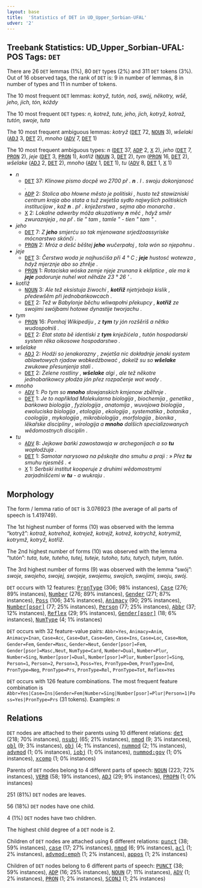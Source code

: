 ```yaml
---
layout: base
title:  'Statistics of DET in UD_Upper_Sorbian-UFAL'
udver: '2'
---
```


## Treebank Statistics: UD_Upper_Sorbian-UFAL: POS Tags: `DET`

There are 26 `DET` lemmas (1%), 80 `DET` types (2%) and 311 `DET` tokens (3%).
Out of 16 observed tags, the rank of `DET` is: 9 in number of lemmas, 8 in number of types and 11 in number of tokens.

The 10 most frequent `DET` lemmas: <em>kotryž, tutón, naš, swój, někotry, wšě, jeho, jich, tón, kóždy</em>

The 10 most frequent `DET` types:  <em>n, kotrež, tute, jeho, jich, kotryž, kotraž, tutón, swoje, tuta</em>

The 10 most frequent ambiguous lemmas: <em>kotryž</em> (<tt><a href="hsb_ufal-pos-DET.html">DET</a></tt> 72, <tt><a href="hsb_ufal-pos-NOUN.html">NOUN</a></tt> 3), <em>wšelaki</em> (<tt><a href="hsb_ufal-pos-ADJ.html">ADJ</a></tt> 3, <tt><a href="hsb_ufal-pos-DET.html">DET</a></tt> 2), <em>mnoho</em> (<tt><a href="hsb_ufal-pos-ADV.html">ADV</a></tt> 7, <tt><a href="hsb_ufal-pos-DET.html">DET</a></tt> 1)

The 10 most frequent ambiguous types:  <em>n</em> (<tt><a href="hsb_ufal-pos-DET.html">DET</a></tt> 37, <tt><a href="hsb_ufal-pos-ADP.html">ADP</a></tt> 2, <tt><a href="hsb_ufal-pos-X.html">X</a></tt> 2), <em>jeho</em> (<tt><a href="hsb_ufal-pos-DET.html">DET</a></tt> 7, <tt><a href="hsb_ufal-pos-PRON.html">PRON</a></tt> 2), <em>jeje</em> (<tt><a href="hsb_ufal-pos-DET.html">DET</a></tt> 3, <tt><a href="hsb_ufal-pos-PRON.html">PRON</a></tt> 1), <em>kotřiž</em> (<tt><a href="hsb_ufal-pos-NOUN.html">NOUN</a></tt> 3, <tt><a href="hsb_ufal-pos-DET.html">DET</a></tt> 2), <em>tym</em> (<tt><a href="hsb_ufal-pos-PRON.html">PRON</a></tt> 16, <tt><a href="hsb_ufal-pos-DET.html">DET</a></tt> 2), <em>wšelake</em> (<tt><a href="hsb_ufal-pos-ADJ.html">ADJ</a></tt> 2, <tt><a href="hsb_ufal-pos-DET.html">DET</a></tt> 2), <em>mnoho</em> (<tt><a href="hsb_ufal-pos-ADV.html">ADV</a></tt> 1, <tt><a href="hsb_ufal-pos-DET.html">DET</a></tt> 1), <em>tu</em> (<tt><a href="hsb_ufal-pos-ADV.html">ADV</a></tt> 8, <tt><a href="hsb_ufal-pos-DET.html">DET</a></tt> 1, <tt><a href="hsb_ufal-pos-X.html">X</a></tt> 1)


* <em>n</em>
  * <tt><a href="hsb_ufal-pos-DET.html">DET</a></tt> 37: <em>Klinowe pismo docpě wo 2700 př . <b>n</b> . l . swoju dokonjanosć .</em>
  * <tt><a href="hsb_ufal-pos-ADP.html">ADP</a></tt> 2: <em>Stolica abo hłowne město je politiski , husto tež stawizniski centrum kraja abo stata a tuž zwjetša sydło najwyšich politiskich institucijow , kaž <b>n</b> . př . knježerstwa , sejma abo monarcha .</em>
  * <tt><a href="hsb_ufal-pos-X.html">X</a></tt> 2: <em>Lokalne adwerby móža akuzatiwny <b>n</b> měć , hdyž směr zwuraznjeja , na př . tie " tam , tamle " - tien " tam " .</em>
* <em>jeho</em>
  * <tt><a href="hsb_ufal-pos-DET.html">DET</a></tt> 7: <em>Z <b>jeho</b> smjerću so tak mjenowane srjedźoassyriske mócnarstwo skónči .</em>
  * <tt><a href="hsb_ufal-pos-PRON.html">PRON</a></tt> 2: <em>Mróz a dešć běštej <b>jeho</b> wučerpałoj , tola wón so njepohnu .</em>
* <em>jeje</em>
  * <tt><a href="hsb_ufal-pos-DET.html">DET</a></tt> 3: <em>Čerstwa woda je najhusćiša při 4 ° C ; <b>jeje</b> hustosć wotewza , hdyž mjerznje abo so zhrěje .</em>
  * <tt><a href="hsb_ufal-pos-PRON.html">PRON</a></tt> 1: <em>Rotaciska wóska zemje njeje zrunana k ekliptice , ale ma k <b>jeje</b> padorunje nuhel wot něhdźe 23 ° 26 ' .</em>
* <em>kotřiž</em>
  * <tt><a href="hsb_ufal-pos-NOUN.html">NOUN</a></tt> 3: <em>Ale tež eksistuja žiwochi , <b>kotřiž</b> njetrjebaja kislik , předewšěm při jednobańkowcach .</em>
  * <tt><a href="hsb_ufal-pos-DET.html">DET</a></tt> 2: <em>Tež w Babylonje běchu wliwapołni překupcy , <b>kotřiž</b> ze swojimi swójbami hotowe dynastije tworjachu .</em>
* <em>tym</em>
  * <tt><a href="hsb_ufal-pos-PRON.html">PRON</a></tt> 16: <em>Pomhaj Wikipediju , z <b>tym</b> ty jón rozšěriš a nětko wudospołniš .</em>
  * <tt><a href="hsb_ufal-pos-DET.html">DET</a></tt> 2: <em>Etat stata bě identiski z <b>tym</b> knježićela , tutón hospodarski system rěka oikosowe hospodarstwo .</em>
* <em>wšelake</em>
  * <tt><a href="hsb_ufal-pos-ADJ.html">ADJ</a></tt> 2: <em>Hodźi so jenakorazny , zwjetša nic dokładnje jenaki system ablawtowych rjadow wobkedźbować , dokelž su so <b>wšelake</b> zwukowe přesunjenja stali .</em>
  * <tt><a href="hsb_ufal-pos-DET.html">DET</a></tt> 2: <em>Zelene rostliny , <b>wšelake</b> algi , ale tež někotre jednobańkowcy płodźa jón přez rozpačenje wot wody .</em>
* <em>mnoho</em>
  * <tt><a href="hsb_ufal-pos-ADV.html">ADV</a></tt> 1: <em>Po tym so <b>mnoho</b> słowjanskich kmjenow zběhnje .</em>
  * <tt><a href="hsb_ufal-pos-DET.html">DET</a></tt> 1: <em>Je to napřikład Molekularna biologija , biochemija , genetika , bańkowa biologija , fyziologija , anatomija , wuvojowa biologija , ewoluciska biologija , etologija , ekologija , systematika , botanika , coologija , mykologija , mikrobiologija , morfologija , bionika , lěkařske discipliny , wirologija a <b>mnoho</b> dalšich specializowanych wědomostnych disciplin .</em>
* <em>tu</em>
  * <tt><a href="hsb_ufal-pos-ADV.html">ADV</a></tt> 8: <em>Jejkowe bańki zawostawaja w archegonijach a so <b>tu</b> wopłodźuja .</em>
  * <tt><a href="hsb_ufal-pos-DET.html">DET</a></tt> 1: <em>Samotar narysowa na pěskojte dno smuhu a praji : » Přez <b>tu</b> smuhu njesměš . «</em>
  * <tt><a href="hsb_ufal-pos-X.html">X</a></tt> 1: <em>Serbski institut kooperuje z druhimi wědomostnymi zarjadnišćemi w <b>tu</b> - a wukraju .</em>

## Morphology

The form / lemma ratio of `DET` is 3.076923 (the average of all parts of speech is 1.419749).

The 1st highest number of forms (10) was observed with the lemma “kotryž”: <em>kotraž, kotrehož, kotrejež, kotrejž, kotrež, kotrychž, kotrymiž, kotrymž, kotryž, kotřiž</em>.

The 2nd highest number of forms (10) was observed with the lemma “tutón”: <em>tuta, tute, tuteho, tutej, tuteje, tutoho, tutu, tutych, tutym, tutón</em>.

The 3rd highest number of forms (9) was observed with the lemma “swój”: <em>swoje, swojeho, swojej, swojeje, swojemu, swojich, swojimi, swoju, swój</em>.

`DET` occurs with 12 features: <tt><a href="hsb_ufal-feat-PronType.html">PronType</a></tt> (306; 98% instances), <tt><a href="hsb_ufal-feat-Case.html">Case</a></tt> (276; 89% instances), <tt><a href="hsb_ufal-feat-Number.html">Number</a></tt> (276; 89% instances), <tt><a href="hsb_ufal-feat-Gender.html">Gender</a></tt> (271; 87% instances), <tt><a href="hsb_ufal-feat-Poss.html">Poss</a></tt> (106; 34% instances), <tt><a href="hsb_ufal-feat-Animacy.html">Animacy</a></tt> (90; 29% instances), <tt><a href="hsb_ufal-feat-Number-psor.html">Number[psor]</a></tt> (77; 25% instances), <tt><a href="hsb_ufal-feat-Person.html">Person</a></tt> (77; 25% instances), <tt><a href="hsb_ufal-feat-Abbr.html">Abbr</a></tt> (37; 12% instances), <tt><a href="hsb_ufal-feat-Reflex.html">Reflex</a></tt> (29; 9% instances), <tt><a href="hsb_ufal-feat-Gender-psor.html">Gender[psor]</a></tt> (18; 6% instances), <tt><a href="hsb_ufal-feat-NumType.html">NumType</a></tt> (4; 1% instances)

`DET` occurs with 32 feature-value pairs: `Abbr=Yes`, `Animacy=Anim`, `Animacy=Inan`, `Case=Acc`, `Case=Dat`, `Case=Gen`, `Case=Ins`, `Case=Loc`, `Case=Nom`, `Gender=Fem`, `Gender=Masc`, `Gender=Neut`, `Gender[psor]=Fem`, `Gender[psor]=Masc,Neut`, `NumType=Card`, `Number=Dual`, `Number=Plur`, `Number=Sing`, `Number[psor]=Dual`, `Number[psor]=Plur`, `Number[psor]=Sing`, `Person=1`, `Person=2`, `Person=3`, `Poss=Yes`, `PronType=Dem`, `PronType=Ind`, `PronType=Neg`, `PronType=Prs`, `PronType=Rel`, `PronType=Tot`, `Reflex=Yes`

`DET` occurs with 126 feature combinations.
The most frequent feature combination is `Abbr=Yes|Case=Ins|Gender=Fem|Number=Sing|Number[psor]=Plur|Person=1|Poss=Yes|PronType=Prs` (31 tokens).
Examples: <em>n</em>


## Relations

`DET` nodes are attached to their parents using 10 different relations: <tt><a href="hsb_ufal-dep-det.html">det</a></tt> (218; 70% instances), <tt><a href="hsb_ufal-dep-nsubj.html">nsubj</a></tt> (65; 21% instances), <tt><a href="hsb_ufal-dep-nmod.html">nmod</a></tt> (9; 3% instances), <tt><a href="hsb_ufal-dep-obl.html">obl</a></tt> (9; 3% instances), <tt><a href="hsb_ufal-dep-obj.html">obj</a></tt> (4; 1% instances), <tt><a href="hsb_ufal-dep-nummod.html">nummod</a></tt> (2; 1% instances), <tt><a href="hsb_ufal-dep-advmod.html">advmod</a></tt> (1; 0% instances), <tt><a href="hsb_ufal-dep-iobj.html">iobj</a></tt> (1; 0% instances), <tt><a href="hsb_ufal-dep-nummod-gov.html">nummod:gov</a></tt> (1; 0% instances), <tt><a href="hsb_ufal-dep-xcomp.html">xcomp</a></tt> (1; 0% instances)

Parents of `DET` nodes belong to 4 different parts of speech: <tt><a href="hsb_ufal-pos-NOUN.html">NOUN</a></tt> (223; 72% instances), <tt><a href="hsb_ufal-pos-VERB.html">VERB</a></tt> (58; 19% instances), <tt><a href="hsb_ufal-pos-ADJ.html">ADJ</a></tt> (29; 9% instances), <tt><a href="hsb_ufal-pos-PROPN.html">PROPN</a></tt> (1; 0% instances)

251 (81%) `DET` nodes are leaves.

56 (18%) `DET` nodes have one child.

4 (1%) `DET` nodes have two children.

The highest child degree of a `DET` node is 2.

Children of `DET` nodes are attached using 6 different relations: <tt><a href="hsb_ufal-dep-punct.html">punct</a></tt> (38; 59% instances), <tt><a href="hsb_ufal-dep-case.html">case</a></tt> (17; 27% instances), <tt><a href="hsb_ufal-dep-nmod.html">nmod</a></tt> (6; 9% instances), <tt><a href="hsb_ufal-dep-acl.html">acl</a></tt> (1; 2% instances), <tt><a href="hsb_ufal-dep-advmod-emph.html">advmod:emph</a></tt> (1; 2% instances), <tt><a href="hsb_ufal-dep-appos.html">appos</a></tt> (1; 2% instances)

Children of `DET` nodes belong to 6 different parts of speech: <tt><a href="hsb_ufal-pos-PUNCT.html">PUNCT</a></tt> (38; 59% instances), <tt><a href="hsb_ufal-pos-ADP.html">ADP</a></tt> (16; 25% instances), <tt><a href="hsb_ufal-pos-NOUN.html">NOUN</a></tt> (7; 11% instances), <tt><a href="hsb_ufal-pos-ADV.html">ADV</a></tt> (1; 2% instances), <tt><a href="hsb_ufal-pos-PRON.html">PRON</a></tt> (1; 2% instances), <tt><a href="hsb_ufal-pos-SCONJ.html">SCONJ</a></tt> (1; 2% instances)

